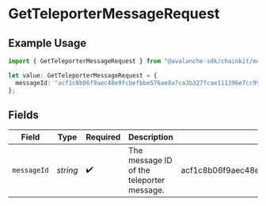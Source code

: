 # GetTeleporterMessageRequest

## Example Usage

```typescript
import { GetTeleporterMessageRequest } from "@avalanche-sdk/chainkit/models/operations";

let value: GetTeleporterMessageRequest = {
  messageId: "acf1c8b06f9aec48e9fcbefbbe576ae8a7ca3b327fcae111396e7cc99956674d",
};
```

## Fields

| Field                                                            | Type                                                             | Required                                                         | Description                                                      | Example                                                          |
| ---------------------------------------------------------------- | ---------------------------------------------------------------- | ---------------------------------------------------------------- | ---------------------------------------------------------------- | ---------------------------------------------------------------- |
| `messageId`                                                      | *string*                                                         | :heavy_check_mark:                                               | The message ID of the teleporter message.                        | acf1c8b06f9aec48e9fcbefbbe576ae8a7ca3b327fcae111396e7cc99956674d |
